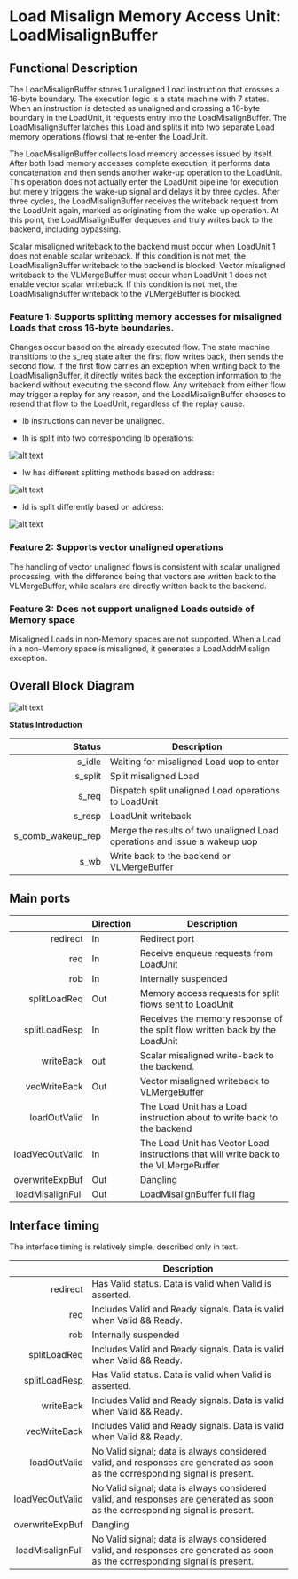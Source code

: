 # Load Misalign Memory Access Unit: LoadMisalignBuffer

## Functional Description

The LoadMisalignBuffer stores 1 unaligned Load instruction that crosses a
16-byte boundary. The execution logic is a state machine with 7 states. When an
instruction is detected as unaligned and crossing a 16-byte boundary in the
LoadUnit, it requests entry into the LoadMisalignBuffer. The LoadMisalignBuffer
latches this Load and splits it into two separate Load memory operations (flows)
that re-enter the LoadUnit.

The LoadMisalignBuffer collects load memory accesses issued by itself. After
both load memory accesses complete execution, it performs data concatenation and
then sends another wake-up operation to the LoadUnit. This operation does not
actually enter the LoadUnit pipeline for execution but merely triggers the
wake-up signal and delays it by three cycles. After three cycles, the
LoadMisalignBuffer receives the writeback request from the LoadUnit again,
marked as originating from the wake-up operation. At this point, the
LoadMisalignBuffer dequeues and truly writes back to the backend, including
bypassing.

Scalar misaligned writeback to the backend must occur when LoadUnit 1 does not
enable scalar writeback. If this condition is not met, the LoadMisalignBuffer
writeback to the backend is blocked. Vector misaligned writeback to the
VLMergeBuffer must occur when LoadUnit 1 does not enable vector scalar
writeback. If this condition is not met, the LoadMisalignBuffer writeback to the
VLMergeBuffer is blocked.

### Feature 1: Supports splitting memory accesses for misaligned Loads that cross 16-byte boundaries.

Changes occur based on the already executed flow. The state machine transitions
to the s_req state after the first flow writes back, then sends the second flow.
If the first flow carries an exception when writing back to the
LoadMisalignBuffer, it directly writes back the exception information to the
backend without executing the second flow. Any writeback from either flow may
trigger a replay for any reason, and the LoadMisalignBuffer chooses to resend
that flow to the LoadUnit, regardless of the replay cause.

- lb instructions can never be unaligned.

- lh is split into two corresponding lb operations:

![alt text](./figure/LoadMisalign-lh.png)

- lw has different splitting methods based on address:

![alt text](./figure/LoadMisalign-lw.png)

- ld is split differently based on address:

![alt text](./figure/LoadMisalign-ld.png)

### Feature 2: Supports vector unaligned operations

The handling of vector unaligned flows is consistent with scalar unaligned
processing, with the difference being that vectors are written back to the
VLMergeBuffer, while scalars are directly written back to the backend.


### Feature 3: Does not support unaligned Loads outside of Memory space

Misaligned Loads in non-Memory spaces are not supported. When a Load in a
non-Memory space is misaligned, it generates a LoadAddrMisalign exception.


## Overall Block Diagram

![alt text](./figure/LoadMisalign-FSM.svg)

**Status Introduction**

|            Status | Description                                                               |
| ----------------: | ------------------------------------------------------------------------- |
|            s_idle | Waiting for misaligned Load uop to enter                                  |
|           s_split | Split misaligned Load                                                     |
|             s_req | Dispatch split unaligned Load operations to LoadUnit                      |
|            s_resp | LoadUnit writeback                                                        |
| s_comb_wakeup_rep | Merge the results of two unaligned Load operations and issue a wakeup uop |
|              s_wb | Write back to the backend or VLMergeBuffer                                |



## Main ports

|                  | Direction | Description                                                                          |
| ---------------: | --------- | ------------------------------------------------------------------------------------ |
|         redirect | In        | Redirect port                                                                        |
|              req | In        | Receive enqueue requests from LoadUnit                                               |
|              rob | In        | Internally suspended                                                                 |
|     splitLoadReq | Out       | Memory access requests for split flows sent to LoadUnit                              |
|    splitLoadResp | In        | Receives the memory response of the split flow written back by the LoadUnit          |
|        writeBack | out       | Scalar misaligned write-back to the backend.                                         |
|     vecWriteBack | Out       | Vector misaligned writeback to VLMergeBuffer                                         |
|     loadOutValid | In        | The Load Unit has a Load instruction about to write back to the backend              |
|  loadVecOutValid | In        | The Load Unit has Vector Load instructions that will write back to the VLMergeBuffer |
|  overwriteExpBuf | Out       | Dangling                                                                             |
| loadMisalignFull | Out       | LoadMisalignBuffer full flag                                                         |


## Interface timing

The interface timing is relatively simple, described only in text.

|                  | Description                                                                                                                   |
| ---------------: | ----------------------------------------------------------------------------------------------------------------------------- |
|         redirect | Has Valid status. Data is valid when Valid is asserted.                                                                       |
|              req | Includes Valid and Ready signals. Data is valid when Valid && Ready.                                                          |
|              rob | Internally suspended                                                                                                          |
|     splitLoadReq | Includes Valid and Ready signals. Data is valid when Valid && Ready.                                                          |
|    splitLoadResp | Has Valid status. Data is valid when Valid is asserted.                                                                       |
|        writeBack | Includes Valid and Ready signals. Data is valid when Valid && Ready.                                                          |
|     vecWriteBack | Includes Valid and Ready signals. Data is valid when Valid && Ready.                                                          |
|     loadOutValid | No Valid signal; data is always considered valid, and responses are generated as soon as the corresponding signal is present. |
|  loadVecOutValid | No Valid signal; data is always considered valid, and responses are generated as soon as the corresponding signal is present. |
|  overwriteExpBuf | Dangling                                                                                                                      |
| loadMisalignFull | No Valid signal; data is always considered valid, and responses are generated as soon as the corresponding signal is present. |
